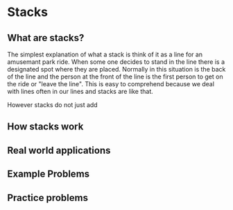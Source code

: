 # Stacks
## What are stacks?
The simplest explanation of what a stack is think of it as a line for an amusemant park ride. When some one decides to stand in the line there is a designated spot where they are placed. Normally in this situation is the back of the line and the person at the front of the line is the first person to get on the ride or "leave the line". This is easy to comprehend because we deal with lines often in our lines and stacks are like that.

However stacks do not just add

## How stacks work

## Real world applications

## Example Problems

## Practice problems